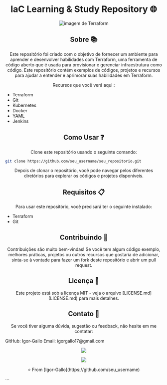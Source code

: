 <h1 align="center">IaC Learning & Study Repository 🌐</h1>

<p align="center">
  <img src="https://www.hubpng.com/files/preview/529x593/png-transparent-terraform-icon-png-transparent-11682611245uvg4vcustqf8rfb6yaab4xwm9rghtonqmbzaqdztxuwgrzjvvue0pmygrfrnir8wbrxws1zboczomsdpf4kta.png" alt="imagem de Terraform"/>
</p>

<h2 align="center">Sobre 📚</h2>

<p align="center">
Este repositório foi criado com o objetivo de fornecer um ambiente para aprender e desenvolver habilidades com Terraform, uma ferramenta de código aberto que é usada para provisionar e gerenciar infraestrutura como código. Este repositório contém exemplos de códigos, projetos e recursos para ajudar a entender e aprimorar suas habilidades em Terraform.
</p>

<p align="center">
  Recursos que você verá aqui :
  
- Terraform
- Git
- Kubernetes
- Docker
- YAML
- Jenkins

<h2 align="center">Como Usar ❓</h2>

<p align="center">
Clone este repositório usando o seguinte comando:
</p>

```bash
git clone https://github.com/seu_username/seu_repositorio.git

```

<p align="center">
Depois de clonar o repositório, você pode navegar pelos diferentes diretórios para explorar os códigos e projetos disponíveis.
</p>

<h2 align="center">Requisitos 📋</h2>

<p align="center">
Para usar este repositório, você precisará ter o seguinte instalado:
</p>

- Terraform
- Git

<h2 align="center">Contribuindo 🤝</h2>

<p align="center">
Contribuições são muito bem-vindas! Se você tem algum código exemplo, melhores práticas, projetos ou outros recursos que gostaria de adicionar, sinta-se à vontade para fazer um fork deste repositório e abrir um pull request.
</p>

<h2 align="center">Licença 📄</h2>

<p align="center">
Este projeto está sob a licença MIT - veja o arquivo [LICENSE.md](LICENSE.md) para mais detalhes.
</p>

<h2 align="center">Contato 📧</h2>

<p align="center">
Se você tiver alguma dúvida, sugestão ou feedback, não hesite em me contatar:
</p>
GitHub: Igor-Gallo
Email: igorgallo17@gmail.com

<p align="center">
  <img src="https://github-readme-stats.vercel.app/api?username=Igor-Gallo&show_icons=true&theme=tokyonight" />
</p>
<p align="center">
  <img src="https://github-readme-streak-stats.herokuapp.com/?user=Igor-Gallo&theme=tokyonight" />
</p>
<p align="center">
⭐️ From [Igor-Gallo](https://github.com/seu_username)
</p>
```
